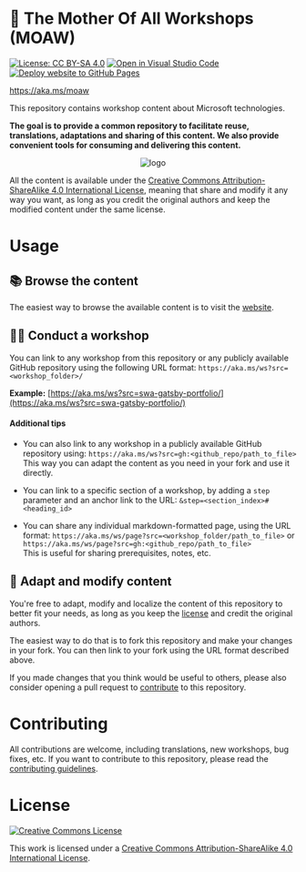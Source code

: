 # 🌳 The Mother Of All Workshops (MOAW)

[![License: CC BY-SA 4.0](https://img.shields.io/badge/License-CC%20BY--SA-black.svg)](https://creativecommons.org/licenses/by-sa/4.0/)
[![Open in Visual Studio Code](https://img.shields.io/static/v1?logo=visualstudiocode&label=&message=Open%20in%20Visual%20Studio%20Code&labelColor=2c2c32&color=007acc&logoColor=007acc)](https://github.dev/microsoft/moaw)
[![Deploy website to GitHub Pages](https://github.com/microsoft/moaw/actions/workflows/deploy.yml/badge.svg)](https://github.com/microsoft/moaw/actions/workflows/deploy.yml)

https://aka.ms/moaw

This repository contains workshop content about Microsoft technologies.

**The goal is to provide a common repository to facilitate reuse, translations, adaptations and sharing of this content. We also provide convenient tools for consuming and delivering this content.**

<div align="center">
  <img src="https://user-images.githubusercontent.com/593151/185623023-1175ab1f-9f55-461c-884f-9ed9723edaf3.jpg" alt="logo" />
</div>

All the content is available under the [Creative Commons Attribution-ShareAlike 4.0 International License](#license), meaning that share and modify it any way you want, as long as you credit the original authors and keep the modified content under the same license.

# Usage

## 📚 Browse the content

The easiest way to browse the available content is to visit the [website](https://aka.ms/moaw).

## 👩‍🏫 Conduct a workshop

You can link to any workshop from this repository or any publicly available GitHub repository using the following URL format: `https://aka.ms/ws?src=<workshop_folder>/`

**Example:** [https://aka.ms/ws?src=swa-gatsby-portfolio/](https://aka.ms/ws?src=swa-gatsby-portfolio/)


#### Additional tips

- You can also link to any workshop in a publicly available GitHub repository using: `https://aka.ms/ws?src=gh:<github_repo/path_to_file>`<br>
  This way you can adapt the content as you need in your fork and use it directly.

- You can link to a specific section of a workshop, by adding a `step` parameter and an anchor link to the URL: `&step=<section_index>#<heading_id>`

- You can share any individual markdown-formatted page, using the URL format: `https://aka.ms/ws/page?src=<workshop_folder/path_to_file>` or `https://aka.ms/ws/page?src=gh:<github_repo/path_to_file>`<br>
This is useful for sharing prerequisites, notes, etc.

## 📝 Adapt and modify content

You're free to adapt, modify and localize the content of this repository to better fit your needs, as long as you keep the [license](#LICENSE) and credit the original authors.

The easiest way to do that is to fork this repository and make your changes in your fork. You can then link to your fork using the URL format described above.

If you made changes that you think would be useful to others, please also consider opening a pull request to [contribute](CONTRIBUTING.md) to this repository.

# Contributing

All contributions are welcome, including translations, new workshops, bug fixes, etc.
If you want to contribute to this repository, please read the [contributing guidelines](CONTRIBUTING.md).

# License

[![Creative Commons License](https://i.creativecommons.org/l/by-sa/4.0/88x31.png)](http://creativecommons.org/licenses/by-sa/4.0/)

This work is licensed under a [Creative Commons Attribution-ShareAlike 4.0 International License](http://creativecommons.org/licenses/by-sa/4.0/").

